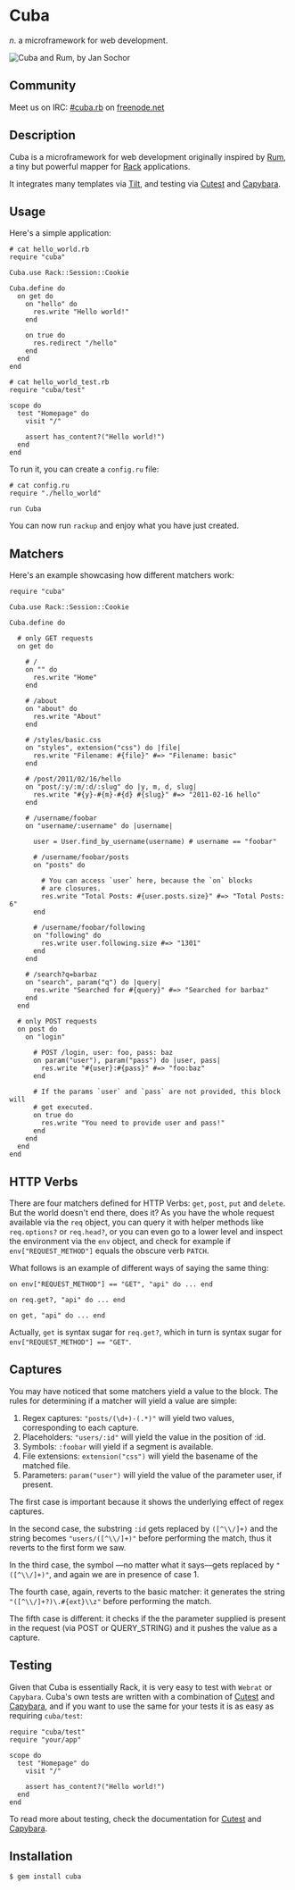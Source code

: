 Cuba
====

_n_. a microframework for web development.

![Cuba and Rum, by Jan Sochor](http://farm3.static.flickr.com/2619/4032103097_8324c6fecf.jpg)

Community
---------

Meet us on IRC: [#cuba.rb](irc://chat.freenode.net/#cuba.rb) on [freenode.net](http://freenode.net/)

Description
-----------

Cuba is a microframework for web development originally inspired by [Rum][rum],
a tiny but powerful mapper for [Rack][rack] applications.

It integrates many templates via [Tilt][tilt], and testing via
[Cutest][cutest] and [Capybara][capybara].

[rum]: http://github.com/chneukirchen/rum
[rack]: http://github.com/chneukirchen/rack
[tilt]: http://github.com/rtomayko/tilt
[cutest]: http://github.com/djanowski/cutest
[capybara]: http://github.com/jnicklas/capybara

Usage
-----

Here's a simple application:

    # cat hello_world.rb
    require "cuba"

    Cuba.use Rack::Session::Cookie

    Cuba.define do
      on get do
        on "hello" do
          res.write "Hello world!"
        end

        on true do
          res.redirect "/hello"
        end
      end
    end

    # cat hello_world_test.rb
    require "cuba/test"

    scope do
      test "Homepage" do
        visit "/"

        assert has_content?("Hello world!")
      end
    end

To run it, you can create a `config.ru` file:

    # cat config.ru
    require "./hello_world"

    run Cuba

You can now run `rackup` and enjoy what you have just created.

Matchers
--------

Here's an example showcasing how different matchers work:

    require "cuba"

    Cuba.use Rack::Session::Cookie

    Cuba.define do

      # only GET requests
      on get do

        # /
        on "" do
          res.write "Home"
        end

        # /about
        on "about" do
          res.write "About"
        end

        # /styles/basic.css
        on "styles", extension("css") do |file|
          res.write "Filename: #{file}" #=> "Filename: basic"
        end

        # /post/2011/02/16/hello
        on "post/:y/:m/:d/:slug" do |y, m, d, slug|
          res.write "#{y}-#{m}-#{d} #{slug}" #=> "2011-02-16 hello"
        end

        # /username/foobar
        on "username/:username" do |username|

          user = User.find_by_username(username) # username == "foobar"

          # /username/foobar/posts
          on "posts" do

            # You can access `user` here, because the `on` blocks
            # are closures.
            res.write "Total Posts: #{user.posts.size}" #=> "Total Posts: 6"
          end

          # /username/foobar/following
          on "following" do
            res.write user.following.size #=> "1301"
          end
        end

        # /search?q=barbaz
        on "search", param("q") do |query|
          res.write "Searched for #{query}" #=> "Searched for barbaz"
        end
      end

      # only POST requests
      on post do
        on "login"

          # POST /login, user: foo, pass: baz
          on param("user"), param("pass") do |user, pass|
            res.write "#{user}:#{pass}" #=> "foo:baz"
          end

          # If the params `user` and `pass` are not provided, this block will
          # get executed.
          on true do
            res.write "You need to provide user and pass!"
          end
        end
      end
    end

HTTP Verbs
----------

There are four matchers defined for HTTP Verbs: `get`, `post`, `put` and
`delete`. But the world doesn't end there, does it? As you have the whole
request available via the `req` object, you can query it with helper methods
like `req.options?` or `req.head?`, or you can even go to a lower level
and inspect the environment via the `env` object, and check for example if
`env["REQUEST_METHOD"]` equals the obscure verb `PATCH`.

What follows is an example of different ways of saying the same thing:

    on env["REQUEST_METHOD"] == "GET", "api" do ... end

    on req.get?, "api" do ... end

    on get, "api" do ... end

Actually, `get` is syntax sugar for `req.get?`, which in turn is syntax sugar
for `env["REQUEST_METHOD"] == "GET"`.

Captures
--------

You may have noticed that some matchers yield a value to the block. The rules
for determining if a matcher will yield a value are simple:

1. Regex captures: `"posts/(\d+)-(.*)"` will yield two values, corresponding to each capture.
2. Placeholders: `"users/:id"` will yield the value in the position of :id.
3. Symbols: `:foobar` will yield if a segment is available.
4. File extensions: `extension("css")` will yield the basename of the matched file.
5. Parameters: `param("user")` will yield the value of the parameter user, if present.

The first case is important because it shows the underlying effect of regex
captures.

In the second case, the substring `:id` gets replaced by `([^\\/]+)` and the
string becomes `"users/([^\\/]+)"` before performing the match, thus it reverts
to the first form we saw.

In the third case, the symbol ––no matter what it says––gets replaced
by `"([^\\/]+)"`, and again we are in presence of case 1.

The fourth case, again, reverts to the basic matcher: it generates the string
`"([^\\/]+?)\.#{ext}\\z"` before performing the match.

The fifth case is different: it checks if the the parameter supplied is present
in the request (via POST or QUERY_STRING) and it pushes the value as a capture.

Testing
-------

Given that Cuba is essentially Rack, it is very easy to test with `Webrat` or
`Capybara`. Cuba's own tests are written with a combination of [Cutest][cutest]
and [Capybara][capybara], and if you want to use the same for your tests it is
as easy as requiring `cuba/test`:

    require "cuba/test"
    require "your/app"

    scope do
      test "Homepage" do
        visit "/"

        assert has_content?("Hello world!")
      end
    end

To read more about testing, check the documentation for [Cutest][cutest] and
[Capybara][capybara].

Installation
------------

    $ gem install cuba
